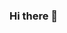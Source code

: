 ### Hi there 👋

<!--
**Nolan-Posey/Nolan-Posey** is a ✨ _special_ ✨ repository because its `README.md` (this file) appears on your GitHub profile.

Hello! My name is Nolan and I'm currently a student at EWU. My hobbies include video games and collecting firearms.

